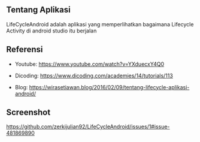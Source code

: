 Tentang Aplikasi
-------
LifeCycleAndroid  adalah aplikasi yang memperlihatkan bagaimana Lifecycle Activity di android studio itu berjalan


Referensi
---------
- Youtube: https://www.youtube.com/watch?v=YXduecxY4Q0

- Dicoding: https://www.dicoding.com/academies/14/tutorials/113

- Blog: https://wirasetiawan.blog/2016/02/09/tentang-lifecycle-aplikasi-android/


Screenshot
------------
https://github.com/zerkijulian92/LifeCycleAndroid/issues/1#issue-481869890
